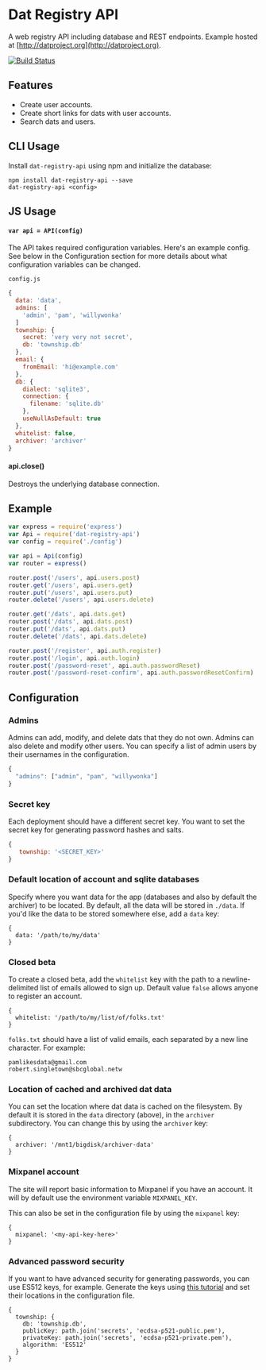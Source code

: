 # Dat Registry API

A web registry API including database and REST endpoints. Example hosted at [http://datproject.org](http://datproject.org).

[![Build Status](https://travis-ci.org/datproject/dat-registry-api.svg?branch=master)](https://travis-ci.org/datproject/dat-registry-api)

## Features

* Create user accounts.
* Create short links for dats with user accounts.
* Search dats and users.

## CLI Usage

Install `dat-registry-api` using npm and initialize the database:

```
npm install dat-registry-api --save
dat-registry-api <config>
```

## JS Usage

#### `var api = API(config)`

The API takes required configuration variables. Here's an example config. See below in the Configuration section for more details about what configuration variables can be changed.

`config.js`

```js
{
  data: 'data',
  admins: [
    'admin', 'pam', 'willywonka'
  ]
  township: {
    secret: 'very very not secret',
    db: 'township.db'
  },
  email: {
    fromEmail: 'hi@example.com'
  },
  db: {
    dialect: 'sqlite3',
    connection: {
      filename: 'sqlite.db'
    },
    useNullAsDefault: true
  },
  whitelist: false,
  archiver: 'archiver'
}
```


#### api.close()

Destroys the underlying database connection.


## Example

```js
var express = require('express')
var Api = require('dat-registry-api')
var config = require('./config')

var api = Api(config)
var router = express()

router.post('/users', api.users.post)
router.get('/users', api.users.get)
router.put('/users', api.users.put)
router.delete('/users', api.users.delete)

router.get('/dats', api.dats.get)
router.post('/dats', api.dats.post)
router.put('/dats', api.dats.put)
router.delete('/dats', api.dats.delete)

router.post('/register', api.auth.register)
router.post('/login', api.auth.login)
router.post('/password-reset', api.auth.passwordReset)
router.post('/password-reset-confirm', api.auth.passwordResetConfirm)

```

## Configuration

### Admins

Admins can add, modify, and delete dats that they do not own. Admins can also delete and modify other users. You can specify a list of admin users by their usernames in the configuration.

```js
{
  "admins": ["admin", "pam", "willywonka"]
}
```


### Secret key

Each deployment should have a different secret key. You want to set the secret key for generating password hashes and salts.

```js
{
   township: '<SECRET_KEY>'
}
```

### Default location of account and sqlite databases

Specify where you want data for the app (databases and also by default the archiver) to be located. By default, all the data will be stored in `./data`. If you'd like the data to be stored somewhere else, add a `data` key:

```
{
  data: '/path/to/my/data'
}
```

### Closed beta

To create a closed beta, add the `whitelist` key with the path to a newline-delimited list of emails allowed to sign up. Default value `false` allows anyone to register an account.

```
{
  whitelist: '/path/to/my/list/of/folks.txt'
}
```

`folks.txt` should have a list of valid emails, each separated by a new line character. For example:

```
pamlikesdata@gmail.com
robert.singletown@sbcglobal.netw
```

### Location of cached and archived dat data

You can set the location where dat data is cached on the filesystem. By default it is stored in the `data` directory (above), in the `archiver` subdirectory. You can change this by using the `archiver` key:

```
{
  archiver: '/mnt1/bigdisk/archiver-data'
}
```

### Mixpanel account

The site will report basic information to Mixpanel if you have an account. It will by default use the environment variable `MIXPANEL_KEY`.

This can also be set in the configuration file by using the `mixpanel` key:

```
{
  mixpanel: '<my-api-key-here>'
}
```

### Advanced password security

If you want to have advanced security for generating passwords, you can use ES512 keys, for example. Generate the keys using [this tutorial](https://connect2id.com/products/nimbus-jose-jwt/openssl-key-generation) and set their locations in the configuration file.

```
{
  township: {
    db: 'township.db',
    publicKey: path.join('secrets', 'ecdsa-p521-public.pem'),
    privateKey: path.join('secrets', 'ecdsa-p521-private.pem'),
    algorithm: 'ES512'
  }
}
```
